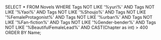 SELECT * FROM Novels WHERE 
Tags NOT LIKE '%yuri%' AND Tags NOT LIKE '%Yaoi%' AND Tags NOT LIKE '%Shoujo%' AND Tags NOT LIKE '%FemaleProtagonist%'
 AND Tags NOT LIKE '%urban%' 
  AND Tags NOT LIKE '%Fan-fiction%' 
  AND Tags NOT LIKE '%Gender-bender%' 
  AND Tags NOT LIKE '%BeautifulFemaleLead%' 
 AND CAST(Chapter as int) > 400
 ORDER BY Name;
